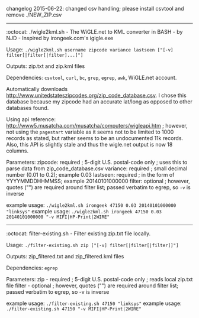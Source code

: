 changelog 2015-06-22: changed csv handling; please install csvtool and remove ./NEW_ZIP.csv

---

:octocat: ./wigle2kml.sh - The WiGLE.net to KML converter in BASH - by NJD - Inspired by irongeek.com's igigle.exe

Usage: `./wigle2kml.sh username zipcode variance lastseen ["[-v] filter[|filter[|filter]...]"]`

Outputs: zip.txt and zip.kml files

Dependencies: `csvtool`, `curl`, `bc`, `grep`, `egrep`, `awk`, WiGLE.net account.

Automatically downloads http://www.unitedstateszipcodes.org/zip_code_database.csv.  I chose this database because my zipcode had an accurate lat/long as opposed to other databases found.

Using api reference: http://www5.musatcha.com/musatcha/computers/wigleapi.htm ; however, not using the `pagestart` variable as it seems not to be limited to 1000 records as stated, but rather seems to be an undocumented 11k records.  Also, this API is slightly stale and thus the wigle.net output is now 18 columns.

Parameters:
zipcode: required ; 5-digit U.S. postal-code only ; uses this to parse data from zip_code_database.csv
variance: required ; small decimal number (0.01 to 0.2); example 0.03
lastseen: required ; in the form of YYYYMMDDHHMMSS; example 20140101000000
filter: optional ; however, quotes ("") are required around filter list; passed verbatim to egrep, so `-v` is inverse

example usage: `./wigle2kml.sh irongeek 47150 0.03 20140101000000 "linksys"`
example usage: `./wigle2kml.sh irongeek 47150 0.03 20140101000000 "-v MIFI|HP-Print|2WIRE"`


---


:octocat: filter-existing.sh - Filter existing zip.txt file locally.

Usage: `./filter-existing.sh zip ["[-v] filter[|filter[|filter]]"]`

Outputs: zip_filtered.txt and zip_filtered.kml files

Dependencies: `egrep`

Parameters:
zip - required ; 5-digit U.S. postal-code only ; reads local zip.txt file
filter - optional ; however, quotes ("") are required around filter list; passed verbatim to egrep, so -v is inverse

example usage: `./filter-existing.sh 47150 "linksys"`
example usage: `./filter-existing.sh 47150 "-v MIFI|HP-Print|2WIRE"`
